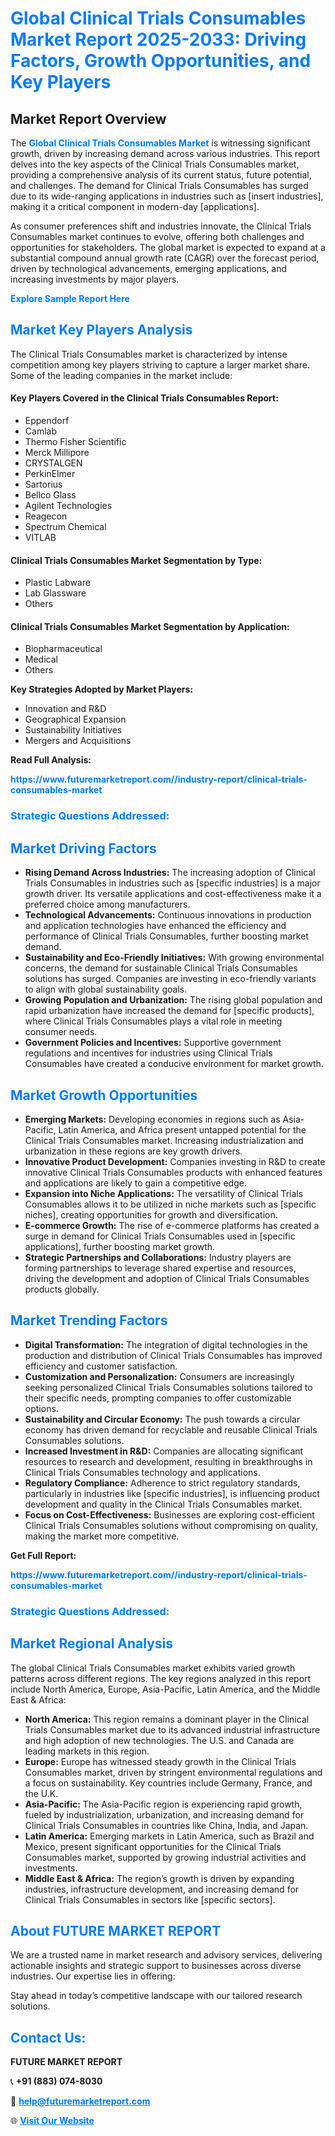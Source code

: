 <h1 style="color: #007BFF;">Global Clinical Trials Consumables Market Report 2025-2033: Driving Factors, Growth Opportunities, and Key Players</h1>

<section id="overview">
<h2>Market Report Overview</h2>
<p>The <a href="https://www.futuremarketreport.com//industry-report/clinical-trials-consumables-market" style="color: #007BFF; text-decoration: none;"><strong>Global Clinical Trials Consumables Market</strong></a> is witnessing significant growth, driven by increasing demand across various industries. This report delves into the key aspects of the Clinical Trials Consumables market, providing a comprehensive analysis of its current status, future potential, and challenges. The demand for Clinical Trials Consumables has surged due to its wide-ranging applications in industries such as [insert industries], making it a critical component in modern-day [applications].</p>
<p>As consumer preferences shift and industries innovate, the Clinical Trials Consumables market continues to evolve, offering both challenges and opportunities for stakeholders. The global market is expected to expand at a substantial compound annual growth rate (CAGR) over the forecast period, driven by technological advancements, emerging applications, and increasing investments by major players.</p>
</section>

<section id="overview">
<p><a href="https://www.futuremarketreport.com//request-sample/reportId=82792" style="color: #007BFF; text-decoration: none;"><strong>Explore Sample Report Here</strong></a></p>
</section>

<section id="key-players">
<h2 style="color: #007BFF;">Market Key Players Analysis</h2>
<p>The Clinical Trials Consumables market is characterized by intense competition among key players striving to capture a larger market share. Some of the leading companies in the market include:</p>
<h4>Key Players Covered in the Clinical Trials Consumables Report:</h4>
<ul><li>Eppendorf</li><li>Camlab</li><li>Thermo Fisher Scientific</li><li>Merck Millipore</li><li>CRYSTALGEN</li><li>PerkinElmer</li><li>Sartorius</li><li>Bellco Glass</li><li>Agilent Technologies</li><li>Reagecon</li><li>Spectrum Chemical</li><li>VITLAB</li></ul>
<h4>Clinical Trials Consumables Market Segmentation by Type:</h4>
<ul><li>Plastic Labware</li><li>Lab Glassware</li><li>Others</li></ul>

<h4>Clinical Trials Consumables Market Segmentation by Application:</h4>
<ul><li>Biopharmaceutical</li><li>Medical</li><li>Others</li></ul>
<p><strong>Key Strategies Adopted by Market Players:</strong></p>
<ul>
<li>Innovation and R&D</li>
<li>Geographical Expansion</li>
<li>Sustainability Initiatives</li>
<li>Mergers and Acquisitions</li>
</ul>
</section>

<section>
<p><strong>Read Full Analysis: </strong></p><a href="https://www.futuremarketreport.com//industry-report/clinical-trials-consumables-market" style="color: #007BFF; text-decoration: none;"><strong>https://www.futuremarketreport.com//industry-report/clinical-trials-consumables-market</strong></a>
<h3 style="color: #007BFF;">Strategic Questions Addressed:</h3>
</section>

<section id="driving-factors">
<h2 style="color: #007BFF;">Market Driving Factors</h2>
<ul>
<li><strong>Rising Demand Across Industries:</strong> The increasing adoption of Clinical Trials Consumables in industries such as [specific industries] is a major growth driver. Its versatile applications and cost-effectiveness make it a preferred choice among manufacturers.</li>
<li><strong>Technological Advancements:</strong> Continuous innovations in production and application technologies have enhanced the efficiency and performance of Clinical Trials Consumables, further boosting market demand.</li>
<li><strong>Sustainability and Eco-Friendly Initiatives:</strong> With growing environmental concerns, the demand for sustainable Clinical Trials Consumables solutions has surged. Companies are investing in eco-friendly variants to align with global sustainability goals.</li>
<li><strong>Growing Population and Urbanization:</strong> The rising global population and rapid urbanization have increased the demand for [specific products], where Clinical Trials Consumables plays a vital role in meeting consumer needs.</li>
<li><strong>Government Policies and Incentives:</strong> Supportive government regulations and incentives for industries using Clinical Trials Consumables have created a conducive environment for market growth.</li>
</ul>
</section>

<section id="growth-opportunities">
<h2 style="color: #007BFF;">Market Growth Opportunities</h2>
<ul>
<li><strong>Emerging Markets:</strong> Developing economies in regions such as Asia-Pacific, Latin America, and Africa present untapped potential for the Clinical Trials Consumables market. Increasing industrialization and urbanization in these regions are key growth drivers.</li>
<li><strong>Innovative Product Development:</strong> Companies investing in R&D to create innovative Clinical Trials Consumables products with enhanced features and applications are likely to gain a competitive edge.</li>
<li><strong>Expansion into Niche Applications:</strong> The versatility of Clinical Trials Consumables allows it to be utilized in niche markets such as [specific niches], creating opportunities for growth and diversification.</li>
<li><strong>E-commerce Growth:</strong> The rise of e-commerce platforms has created a surge in demand for Clinical Trials Consumables used in [specific applications], further boosting market growth.</li>
<li><strong>Strategic Partnerships and Collaborations:</strong> Industry players are forming partnerships to leverage shared expertise and resources, driving the development and adoption of Clinical Trials Consumables products globally.</li>
</ul>
</section>

<section id="trending-factors">
<h2 style="color: #007BFF;">Market Trending Factors</h2>
<ul>
<li><strong>Digital Transformation:</strong> The integration of digital technologies in the production and distribution of Clinical Trials Consumables has improved efficiency and customer satisfaction.</li>
<li><strong>Customization and Personalization:</strong> Consumers are increasingly seeking personalized Clinical Trials Consumables solutions tailored to their specific needs, prompting companies to offer customizable options.</li>
<li><strong>Sustainability and Circular Economy:</strong> The push towards a circular economy has driven demand for recyclable and reusable Clinical Trials Consumables solutions.</li>
<li><strong>Increased Investment in R&D:</strong> Companies are allocating significant resources to research and development, resulting in breakthroughs in Clinical Trials Consumables technology and applications.</li>
<li><strong>Regulatory Compliance:</strong> Adherence to strict regulatory standards, particularly in industries like [specific industries], is influencing product development and quality in the Clinical Trials Consumables market.</li>
<li><strong>Focus on Cost-Effectiveness:</strong> Businesses are exploring cost-efficient Clinical Trials Consumables solutions without compromising on quality, making the market more competitive.</li>
</ul>
</section>

<section>
<p><strong>Get Full Report: </strong></p><a href="https://www.futuremarketreport.com//industry-report/clinical-trials-consumables-market" style="color: #007BFF; text-decoration: none;"><strong>https://www.futuremarketreport.com//industry-report/clinical-trials-consumables-market</strong></a>
<h3 style="color: #007BFF;">Strategic Questions Addressed:</h3>
</section>


<section id="regional-analysis">
<h2 style="color: #007BFF;">Market Regional Analysis</h2>
<p>The global Clinical Trials Consumables market exhibits varied growth patterns across different regions. The key regions analyzed in this report include North America, Europe, Asia-Pacific, Latin America, and the Middle East & Africa:</p>
<ul>
<li><strong>North America:</strong> This region remains a dominant player in the Clinical Trials Consumables market due to its advanced industrial infrastructure and high adoption of new technologies. The U.S. and Canada are leading markets in this region.</li>
<li><strong>Europe:</strong> Europe has witnessed steady growth in the Clinical Trials Consumables market, driven by stringent environmental regulations and a focus on sustainability. Key countries include Germany, France, and the U.K.</li>
<li><strong>Asia-Pacific:</strong> The Asia-Pacific region is experiencing rapid growth, fueled by industrialization, urbanization, and increasing demand for Clinical Trials Consumables in countries like China, India, and Japan.</li>
<li><strong>Latin America:</strong> Emerging markets in Latin America, such as Brazil and Mexico, present significant opportunities for the Clinical Trials Consumables market, supported by growing industrial activities and investments.</li>
<li><strong>Middle East & Africa:</strong> The region’s growth is driven by expanding industries, infrastructure development, and increasing demand for Clinical Trials Consumables in sectors like [specific sectors].</li>
</ul>
</section>

<footer>
<h2 style="color: #007BFF;">About FUTURE MARKET REPORT</h2>
<p>We are a trusted name in market research and advisory services, delivering actionable insights and strategic support to businesses across diverse industries. Our expertise lies in offering:</p>

<p>Stay ahead in today’s competitive landscape with our tailored research solutions.</p>

<h2 style="color: #007BFF;">Contact Us:</h2>
<p><strong>FUTURE MARKET REPORT</strong></p>
<p>📞 <strong>+91 (883) 074-8030</strong></p>
<p>📧 <strong><a href="mailto:help@futuremarketreport.com" style="color: #007BFF;">help@futuremarketreport.com</a></strong></p>
<p>🌐 <strong><a href="https://www.futuremarketreport.com/" style="color: #007BFF;">Visit Our Website</a></strong></p>
</footer>